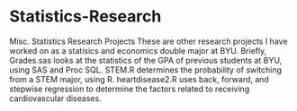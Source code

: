 # Statistics-Research
Misc. Statistics Research Projects
These are other research projects I have worked on as a statisics and economics double major at BYU. 
Briefly, 
Grades.sas looks at the statistics of the GPA of previous students at BYU, using SAS and Proc SQL. 
STEM.R determines the probability of switching from a STEM major, using R. 
heartdisease2.R uses back, forward, and stepwise regression to determine the factors related to receiving cardiovascular  diseases.
